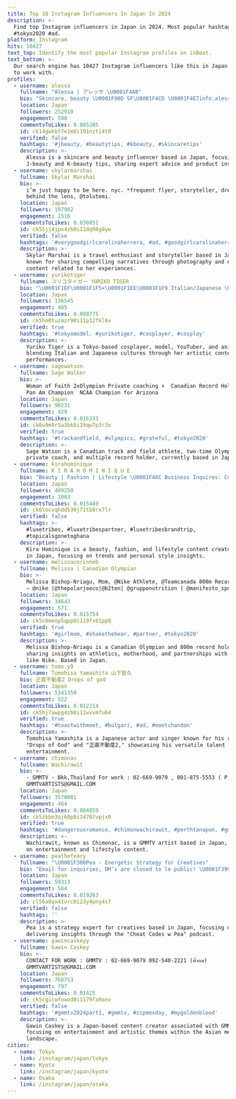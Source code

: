 ```yaml
---
title: Top 10 Instagram Influencers In Japan In 2024
description: >-
  Find top Instagram influencers in Japan in 2024. Most popular hashtags: #gmmtv
  #tokyo2020 #ad.
platform: Instagram
hits: 10427
text_top: Identify the most popular Instagram profiles on inBeat.
text_bottom: >-
  Our search engine has 10427 Instagram influencers like this in Japan for you
  to work with.
profiles:
  - username: alessa
    fullname: "Alessa | アレッサ \U0001F4AB"
    bio: "Skincare, beauty \U0001F90D SF\U0001F4CD \U0001F4E7info.alessamiki@gmail.com \U0001F3B5 alessa.miki (800k)"
    location: Japan
    followers: 252910
    engagement: 590
    commentsToLikes: 0.005205
    id: ck14gwkbf7e1m0i191nzti4t0
    verified: false
    hashtags: '#jbeauty, #beautytips, #kbeauty, #skincaretips'
    description: >-
      Alessa is a skincare and beauty influencer based in Japan, focusing on
      J-beauty and K-beauty tips, sharing expert advice and product insights.
  - username: skylarmarshai
    fullname: Skylar Marshai
    bio: >-
      i’m just happy to be here. nyc. *frequent flyer, storyteller, dreamer.
      behind the lens, @tolutemi.
    location: Japan
    followers: 197982
    engagement: 1516
    commentsToLikes: 0.030051
    id: ck55jj4jpx4zb0i11dq98g8yw
    verified: false
    hashtags: '#verygoodgirlcarolinaherrera, #ad, #goodgirlcarolinaherrera, #gappartner'
    description: >-
      Skylar Marshai is a travel enthusiast and storyteller based in Japan,
      known for sharing compelling narratives through photography and engaging
      content related to her experiences.
  - username: yurikotiger
    fullname: ユリコタイガー YURIKO TIGER
    bio: "\U0001F1EF\U0001F1F5×\U0001F1EE\U0001F1F9 Italian/Japanese \U0001F4CD 東京在住 based in Tokyo ▶ Cosplayer, Model, YouTuber, Anisong DJ ☄️依頼→ info@meteora-st.jp✉️ english →DM"
    location: Japan
    followers: 136545
    engagement: 485
    commentsToLikes: 0.008775
    id: ck5hn0tuzmzr90i11p12fkl6v
    verified: true
    hashtags: '#tokyomodel, #yurikotiger, #cosplayer, #cosplay'
    description: >-
      Yuriko Tiger is a Tokyo-based cosplayer, model, YouTuber, and anisong DJ,
      blending Italian and Japanese cultures through her artistic content and
      performances.
  - username: sagewatson
    fullname: Sage Walker
    bio: >-
      Woman of Faith 2xOlympian Private coaching ⬇️ ⁣⁣⁣ Canadian Record Holder⁣⁣
      Pan Am Champion ⁣⁣⁣⁣ NCAA Champion for Arizona⁣⁣⁣
    location: Japan
    followers: 90231
    engagement: 429
    commentsToLikes: 0.016333
    id: ck0u9m9r5a3bk0i19qw7p3r3x
    verified: true
    hashtags: '#trackandfield, #olympics, #grateful, #tokyo2020'
    description: >-
      Sage Watson is a Canadian track and field athlete, two-time Olympian,
      private coach, and multiple record holder, currently based in Japan.
  - username: kirahominique
    fullname: K I R A H O M I N I Q U E
    bio: "Beauty | Fashion | Lifestyle \U0001F48C Business Inquires: Contact.mgmt@Kirahominique.com \U0001F3A5Youtube: Kirah Ominique"
    location: Japan
    followers: 409250
    engagement: 1003
    commentsToLikes: 0.015449
    id: ck6tocvqhdd530j71tb8rx7lr
    verified: false
    hashtags: >-
      #luxetribes, #luxetribespartner, #luxetribesbrandtrip,
      #topicalsgonetoghana
    description: >-
      Kira Hominique is a beauty, fashion, and lifestyle content creator based
      in Japan, focusing on trends and personal style insights.
  - username: melissacorinneb
    fullname: Melissa | Canadian Olympian
    bio: >-
      Melissa Bishop-Nriagu, Mom, @Nike Athlete, @Teamcanada 800m Record Holder
      — @nike |@thepolarjoeco|@b2ten| @grupponutrition | @manifesto_sport —
    location: Japan
    followers: 34643
    engagement: 571
    commentsToLikes: 0.015754
    id: ck5c6menp5qpp0i119fx01pp8
    verified: true
    hashtags: '#girlmom, #shakethebear, #partner, #tokyo2020'
    description: >-
      Melissa Bishop-Nriagu is a Canadian Olympian and 800m record holder,
      sharing insights on athletics, motherhood, and partnerships with brands
      like Nike. Based in Japan.
  - username: tomo.y9
    fullname: Tomohisa Yamashita 山下智久
    bio: 正直不動産2 Drops of god
    location: Japan
    followers: 5341359
    engagement: 522
    commentsToLikes: 0.012214
    id: ck5hj7awpg4zb0i11wvvmfu64
    verified: true
    hashtags: '#toastwithmoet, #bulgari, #ad, #moetchandon'
    description: >-
      Tomohisa Yamashita is a Japanese actor and singer known for his roles in
      "Drops of God" and "正直不動産2," showcasing his versatile talent in
      entertainment.
  - username: chimonac
    fullname: Wachirawit
    bio: >-
      - GMMTV - Bkk,Thailand For work : 02-669-9079 , 081-875-5553 ( P'ADD )
      GMMTVARTISTS@GMAIL.COM
    location: Japan
    followers: 3570081
    engagement: 464
    commentsToLikes: 0.004859
    id: ck5zkbe3oj60p0i14707vpjx0
    verified: true
    hashtags: '#dangerousromance, #chimonwachirawit, #perthtanapon, #gmmtv'
    description: >-
      Wachirawit, known as Chimonac, is a GMMTV artist based in Japan, focusing
      on entertainment and lifestyle content.
  - username: peathefeary
    fullname: "\U0001F300Pea - Energetic Strategy for Creatives"
    bio: "Email for inquiries, DM’s are closed to le public! \U0001F399Cheat Codes w Pea Podcast"
    location: Japan
    followers: 59313
    engagement: 564
    commentsToLikes: 0.019263
    id: cl56a8qx41vrc0i23y4pny4s7
    verified: false
    hashtags: ''
    description: >-
      Pea is a strategy expert for creatives based in Japan, focusing on
      delivering insights through the "Cheat Codes w Pea" podcast.
  - username: gawincaskeyy
    fullname: Gawin Caskey
    bio: >-
      CONTACT FOR WORK : GMMTV : 02-669-9079 092-540-2221 (พี่จอม)
      GMMTVARTISTS@GMAIL.COM
    location: Japan
    followers: 768753
    engagement: 797
    commentsToLikes: 0.01425
    id: ck5cgicwfowod0i1179fa9anv
    verified: false
    hashtags: '#gmmtv2024part1, #gmmtv, #zipmexday, #mygoldenblood'
    description: >-
      Gawin Caskey is a Japan-based content creator associated with GMMTV,
      focusing on entertainment and artistic themes within the Asian media
      landscape.
cities:
  - name: Tokyo
    link: /instagram/japan/tokyo
  - name: Kyoto
    link: /instagram/japan/kyoto
  - name: Osaka
    link: /instagram/japan/osaka
---
```



